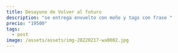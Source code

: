 ```yaml
---
title: Desayuno de Volver al futuro
description: "se entrega envuelto con moño y tags con frase "
precio: "19500"
tags:
  - post
image: /assets/assets/img-20220217-wa0002.jpg
---
```

